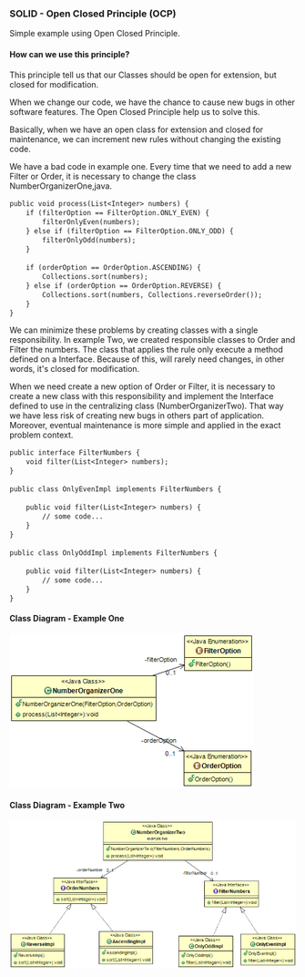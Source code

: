 ### SOLID - Open Closed Principle (OCP)
Simple example using Open Closed Principle.

#### How can we use this principle?
This principle tell us that our Classes should be open for extension, but closed for modification. 

When we change our code, we have the chance to cause new bugs in other software features. The Open Closed Principle help us to solve this.

Basically, when we have an open class for extension and closed for maintenance, we can increment new rules without changing the existing code.

We have a bad code in example one. Every time that we need to add a new Filter or Order, it is necessary to change the class NumberOrganizerOne,java.
```
public void process(List<Integer> numbers) {
	if (filterOption == FilterOption.ONLY_EVEN) {
		filterOnlyEven(numbers);
	} else if (filterOption == FilterOption.ONLY_ODD) {
		filterOnlyOdd(numbers);
	}

	if (orderOption == OrderOption.ASCENDING) {
		Collections.sort(numbers);
	} else if (orderOption == OrderOption.REVERSE) {
		Collections.sort(numbers, Collections.reverseOrder());
	}
}
```
We can minimize these problems by creating classes with a single responsibility. In example Two, we created responsible classes to Order and Filter the numbers. The class that applies the rule only execute a method defined on a Interface. Because of this, will rarely need changes, in other words, it's closed for modification.
 
When we need create a new option of Order or Filter, it is necessary to create a new class with this responsibility and implement the Interface defined to use in the centralizing class (NumberOrganizerTwo). That way we have less risk of creating new bugs in others part of application. Moreover, eventual maintenance is more simple and applied in the exact problem context.

```
public interface FilterNumbers {
	void filter(List<Integer> numbers);
}

public class OnlyEvenImpl implements FilterNumbers {

	public void filter(List<Integer> numbers) {
		// some code...
	}
}

public class OnlyOddImpl implements FilterNumbers {

	public void filter(List<Integer> numbers) {
		// some code...
	}
}

```

#### Class Diagram - Example One
![My image](https://github.com/augustocolombelli/solid-open-closed-principle/blob/master/ClassDiagramOne.png)

#### Class Diagram - Example Two
![My image](https://github.com/augustocolombelli/solid-open-closed-principle/blob/master/ClassDiagramTwo.png)


